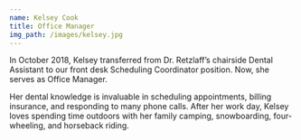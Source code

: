 ```yaml
---
name: Kelsey Cook
title: Office Manager
img_path: /images/kelsey.jpg
---
```

<p>In October 2018, Kelsey transferred from Dr. Retzlaff&rsquo;s chairside Dental Assistant to our front desk Scheduling Coordinator position. Now, she serves as Office Manager.</p>
<p>Her dental knowledge is invaluable in scheduling appointments, billing insurance, and responding to many phone calls. After her work day, Kelsey loves spending time outdoors with her family camping, snowboarding, four-wheeling, and horseback riding.</p>
